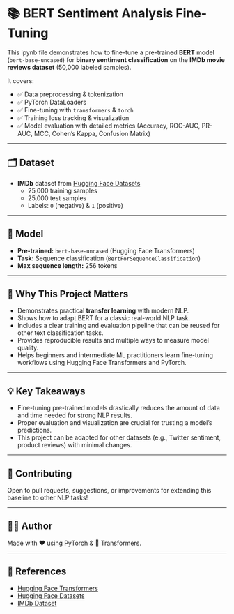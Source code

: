 # 📚 BERT Sentiment Analysis Fine-Tuning

This ipynb file demonstrates how to fine-tune a pre-trained **BERT** model (`bert-base-uncased`) for **binary sentiment classification** on the **IMDb movie reviews dataset** (50,000 labeled samples).

It covers:
- ✅ Data preprocessing & tokenization
- ✅ PyTorch DataLoaders
- ✅ Fine-tuning with `transformers` & `torch`
- ✅ Training loss tracking & visualization
- ✅ Model evaluation with detailed metrics (Accuracy, ROC-AUC, PR-AUC, MCC, Cohen’s Kappa, Confusion Matrix)

---

## 🗂️ Dataset

- **IMDb** dataset from [Hugging Face Datasets](https://huggingface.co/datasets/stanfordnlp/imdb)
  - 25,000 training samples
  - 25,000 test samples
  - Labels: `0` (negative) & `1` (positive)

---

## 🚀 Model

- **Pre-trained:** `bert-base-uncased` (Hugging Face Transformers)
- **Task:** Sequence classification (`BertForSequenceClassification`)
- **Max sequence length:** 256 tokens


---

## 🎯 Why This Project Matters

- Demonstrates practical **transfer learning** with modern NLP.
- Shows how to adapt BERT for a classic real-world NLP task.
- Includes a clear training and evaluation pipeline that can be reused for other text classification tasks.
- Provides reproducible results and multiple ways to measure model quality.
- Helps beginners and intermediate ML practitioners learn fine-tuning workflows using Hugging Face Transformers and PyTorch.

---

## 💡 Key Takeaways

- Fine-tuning pre-trained models drastically reduces the amount of data and time needed for strong NLP results.
- Proper evaluation and visualization are crucial for trusting a model’s predictions.
- This project can be adapted for other datasets (e.g., Twitter sentiment, product reviews) with minimal changes.

---

## 🤝 Contributing

Open to pull requests, suggestions, or improvements for extending this baseline to other NLP tasks!

---

## 🙋‍♂️ Author

Made with ❤️ using PyTorch & 🤗 Transformers.

---

## 📌 References

- [Hugging Face Transformers](https://github.com/huggingface/transformers)
- [Hugging Face Datasets](https://github.com/huggingface/datasets)
- [IMDb Dataset](https://huggingface.co/datasets/stanfordnlp/imdb)

